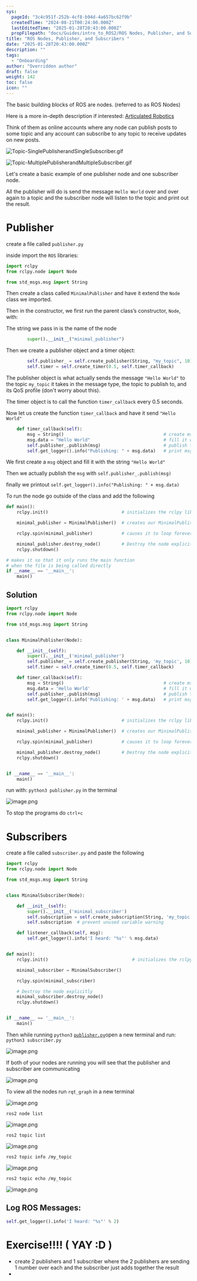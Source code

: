 ```yaml
---
sys:
  pageId: "3c4c951f-252b-4cf8-b94d-4a657bc62f9b"
  createdTime: "2024-08-21T00:24:00.000Z"
  lastEditedTime: "2025-01-28T20:43:00.000Z"
  propFilepath: "docs/Guides/intro_to_ROS2/ROS Nodes, Publisher, and Subscribers .md"
title: "ROS Nodes, Publisher, and Subscribers "
date: "2025-01-28T20:43:00.000Z"
description: ""
tags:
  - "Onboarding"
author: "Overridden author"
draft: false
weight: 142
toc: false
icon: ""
---
```


The basic building blocks of ROS are nodes. (referred to as ROS Nodes)

Here is a more in-depth description if interested: [Articulated Robotics](https://articulatedrobotics.xyz/tutorials/ready-for-ros/ros-overview#2-nodes)

Think of them as online accounts where any node can publish posts to some topic and any account can subscribe to any topic to receive updates on new posts.

![Topic-SinglePublisherandSingleSubscriber.gif](https://docs.ros.org/en/humble/_images/Topic-SinglePublisherandSingleSubscriber.gif)

![Topic-MultiplePublisherandMultipleSubscriber.gif](https://docs.ros.org/en/humble/_images/Topic-MultiplePublisherandMultipleSubscriber.gif)

Let's create a basic example of one publisher node and one subscriber node.

All the publisher will do is send the message `Hello World` over and over again to a topic and the subscriber node will listen to the topic and print out the result.

# Publisher

create a file called `publisher.py` 

inside import the `ROS` libraries:

```python
import rclpy
from rclpy.node import Node

from std_msgs.msg import String
```

Then create a class called `MinimalPublisher` and have it extend the `Node` class we imported.

Then in the constructor, we first run the parent class’s constructor, `Node`, with:

The string we pass in is the name of the node

```python
        super().__init__("minimal_publisher")
```

Then we create a publisher object and a timer object:

```python
        self.publisher_ = self.create_publisher(String, "my_topic", 10)
        self.timer = self.create_timer(0.5, self.timer_callback)
```

The publisher object is what actually sends the message `"Hello World"` to the topic `my_topic` it takes in the message type, the topic to publish to, and its QoS profile (don't worry about this).

The timer object is to call the function `timer_callback` every 0.5 seconds.

Now let us create the function `timer_callback` and have it send `"Hello World"`

```python
    def timer_callback(self):
        msg = String()                                      # create msg object
        msg.data = "Hello World"                            # fill it with data
        self.publisher_.publish(msg)                        # publish the message
        self.get_logger().info("Publishing: " + msg.data)   # print msg
```

We first create a `msg` object and fill it with the string `"Hello World"`

Then we actually publish the `msg` with `self.publisher_.publish(msg)`

finally we printout `self.get_logger().info("Publishing: " + msg.data)`

To run the node go outside of the class and add the following

```python
def main():
    rclpy.init()                            # initializes the rclpy library

    minimal_publisher = MinimalPublisher()  # creates our MinimalPublisher object

    rclpy.spin(minimal_publisher)           # causes it to loop forever

    minimal_publisher.destroy_node()        # Destroy the node explicitly
    rclpy.shutdown()

# makes it so that it only runs the main function
# when the file is being called directly
if __name__ == '__main__': 
    main()
```

## Solution

```python
import rclpy
from rclpy.node import Node

from std_msgs.msg import String


class MinimalPublisher(Node):

    def __init__(self):
        super().__init__('minimal_publisher')
        self.publisher_ = self.create_publisher(String, 'my_topic', 10)
        self.timer = self.create_timer(0.5, self.timer_callback)

    def timer_callback(self):
        msg = String()                                      # create msg object
        msg.data = 'Hello World'                            # fill it with data
        self.publisher_.publish(msg)                        # publish the message
        self.get_logger().info('Publishing: ' + msg.data)   # print msg


def main():
    rclpy.init()                            # initializes the rclpy library

    minimal_publisher = MinimalPublisher()  # creates our MinimalPublisher object

    rclpy.spin(minimal_publisher)           # causes it to loop forever

    minimal_publisher.destroy_node()        # Destroy the node explicitly
    rclpy.shutdown()


if __name__ == '__main__':
    main()
```

run with: `python3 publisher.py` in the terminal

![image.png](https://prod-files-secure.s3.us-west-2.amazonaws.com/d518164a-d88e-44d1-a4ee-3adb3bd8bce0/9214accb-ad5b-44f1-a31c-b3167c59138b/image.png?X-Amz-Algorithm=AWS4-HMAC-SHA256&X-Amz-Content-Sha256=UNSIGNED-PAYLOAD&X-Amz-Credential=ASIAZI2LB46676JZM5BH%2F20250226%2Fus-west-2%2Fs3%2Faws4_request&X-Amz-Date=20250226T081109Z&X-Amz-Expires=3600&X-Amz-Security-Token=IQoJb3JpZ2luX2VjECAaCXVzLXdlc3QtMiJGMEQCIFT0nsvjeH7JdK14tq9EYn4Rr%2FLRa6ZB1gXUCL7D67P4AiATeY1wkAyxd%2FSPoFXaiNBWAEzUQV3iKFLrgt%2Byz0d6XCr%2FAwhYEAAaDDYzNzQyMzE4MzgwNSIMXQ%2FSaE7ZCNLRO4GPKtwDY7lumZEWwAdQmb4L8Uv8cOyEHZ0%2BEP0iBOj1jq6VU%2FI7sGK3korzezjeKxZLzlx3Yqew60DGhEy86xwYWmiX0%2BMzMD%2B2YxbE6TAwvFVVzQMHt36LLrPfxEHYT9mlj4AyxpwvKKWT6ZKapopUEyuEs5s6WrRqyaC9s0FRkgHntDfcVelEKSnzNnKLHQkf91ZwwVvhIMgQ0ddMQWeFq7O1wapw60XecibR72EELl3UOTuJGD5w%2Fyi23OgpV3JUPC7a%2FjPt09IOUo%2BBRRboJgWytVkwdTG%2BqNgSX6fjLgY4E66s4g2UfafskEwpFQBu%2BdGihqLvoAuXKELBGnoKpF5fL0WfkB%2BdOw8XDUr90Sosx1UzrdPf7JhwEj%2BZ7ewJCRxa8FsukkwOsSQh8TWWNCin7wfVw8zm9gwe5%2FInE2F7PwgohWmyzrtAFtfoNf8uVeGYYpA23MMxWsMjIomN5dAVNgdKbyuc9oMJFINv6Z5jvSCd7%2BWHdWK8ewogXzPyZNwPHVThgvirkmKjLLtvIQDLtfM51u8slgWcWwmmh5GmVdu%2B%2BSTdr7VZ9Ag4MyG68Y6MjzFHGBYfMPGcRRSxoYidxylYbg9rVTBZtUUwMGFro3%2BrgcIsAh%2BufU5Y7Hgw%2BID7vQY6pgFVN0EIF1XPitCO3hvN1G1C9HBxqHyKqv%2Bu0u8IEoAZ9J3zfdazOdrZH3E7xwWeMaunNxL%2BFnX%2FyorGMo6zKLxdPCmcQUUCm%2FD9QEuOR6abCPOs%2BcDejLmZHCVP3xB2GNXAHHPJlGgKmTL3et8EZYwRqzW767Jg0JxgggWaIxL2Ida4BzZ0%2F1o6upqtWRrr5KvWHc4NspeWkY0EiEBTP%2BybTcgemlbB&X-Amz-Signature=6847b4370f325b05e3c0cd6f3eef11bdbf337af7a77d9a276f129f3a0304fc51&X-Amz-SignedHeaders=host&x-id=GetObject)

To stop the programs do `ctrl+c`

# Subscribers

create a file called `subscriber.py` and paste the following

```python
import rclpy
from rclpy.node import Node

from std_msgs.msg import String


class MinimalSubscriber(Node):

    def __init__(self):
        super().__init__('minimal_subscriber')
        self.subscription = self.create_subscription(String, 'my_topic', self.listener_callback, 10)
        self.subscription  # prevent unused variable warning

    def listener_callback(self, msg):
        self.get_logger().info('I heard: "%s"' % msg.data)


def main():
    rclpy.init()                                # initializes the rclpy library

    minimal_subscriber = MinimalSubscriber()

    rclpy.spin(minimal_subscriber)

    # Destroy the node explicitly
    minimal_subscriber.destroy_node()
    rclpy.shutdown()


if __name__ == '__main__':
    main()
```

Then while running `python3` [`publisher.py`](http://publisher.py/)open a new terminal and run: `python3 subscriber.py` 

![image.png](https://prod-files-secure.s3.us-west-2.amazonaws.com/d518164a-d88e-44d1-a4ee-3adb3bd8bce0/611fccf2-c738-4dbd-94e9-98f209092866/image.png?X-Amz-Algorithm=AWS4-HMAC-SHA256&X-Amz-Content-Sha256=UNSIGNED-PAYLOAD&X-Amz-Credential=ASIAZI2LB46676JZM5BH%2F20250226%2Fus-west-2%2Fs3%2Faws4_request&X-Amz-Date=20250226T081109Z&X-Amz-Expires=3600&X-Amz-Security-Token=IQoJb3JpZ2luX2VjECAaCXVzLXdlc3QtMiJGMEQCIFT0nsvjeH7JdK14tq9EYn4Rr%2FLRa6ZB1gXUCL7D67P4AiATeY1wkAyxd%2FSPoFXaiNBWAEzUQV3iKFLrgt%2Byz0d6XCr%2FAwhYEAAaDDYzNzQyMzE4MzgwNSIMXQ%2FSaE7ZCNLRO4GPKtwDY7lumZEWwAdQmb4L8Uv8cOyEHZ0%2BEP0iBOj1jq6VU%2FI7sGK3korzezjeKxZLzlx3Yqew60DGhEy86xwYWmiX0%2BMzMD%2B2YxbE6TAwvFVVzQMHt36LLrPfxEHYT9mlj4AyxpwvKKWT6ZKapopUEyuEs5s6WrRqyaC9s0FRkgHntDfcVelEKSnzNnKLHQkf91ZwwVvhIMgQ0ddMQWeFq7O1wapw60XecibR72EELl3UOTuJGD5w%2Fyi23OgpV3JUPC7a%2FjPt09IOUo%2BBRRboJgWytVkwdTG%2BqNgSX6fjLgY4E66s4g2UfafskEwpFQBu%2BdGihqLvoAuXKELBGnoKpF5fL0WfkB%2BdOw8XDUr90Sosx1UzrdPf7JhwEj%2BZ7ewJCRxa8FsukkwOsSQh8TWWNCin7wfVw8zm9gwe5%2FInE2F7PwgohWmyzrtAFtfoNf8uVeGYYpA23MMxWsMjIomN5dAVNgdKbyuc9oMJFINv6Z5jvSCd7%2BWHdWK8ewogXzPyZNwPHVThgvirkmKjLLtvIQDLtfM51u8slgWcWwmmh5GmVdu%2B%2BSTdr7VZ9Ag4MyG68Y6MjzFHGBYfMPGcRRSxoYidxylYbg9rVTBZtUUwMGFro3%2BrgcIsAh%2BufU5Y7Hgw%2BID7vQY6pgFVN0EIF1XPitCO3hvN1G1C9HBxqHyKqv%2Bu0u8IEoAZ9J3zfdazOdrZH3E7xwWeMaunNxL%2BFnX%2FyorGMo6zKLxdPCmcQUUCm%2FD9QEuOR6abCPOs%2BcDejLmZHCVP3xB2GNXAHHPJlGgKmTL3et8EZYwRqzW767Jg0JxgggWaIxL2Ida4BzZ0%2F1o6upqtWRrr5KvWHc4NspeWkY0EiEBTP%2BybTcgemlbB&X-Amz-Signature=cf8ded73784a666221d7e93046a56cfdaaff72802f0c804c560c8e0af6c48b9a&X-Amz-SignedHeaders=host&x-id=GetObject)

If both of your nodes are running you will see that the publisher and subscriber are communicating

![image.png](https://prod-files-secure.s3.us-west-2.amazonaws.com/d518164a-d88e-44d1-a4ee-3adb3bd8bce0/eea428b5-1cf0-43bb-a30b-81cbaf6c5c78/image.png?X-Amz-Algorithm=AWS4-HMAC-SHA256&X-Amz-Content-Sha256=UNSIGNED-PAYLOAD&X-Amz-Credential=ASIAZI2LB46676JZM5BH%2F20250226%2Fus-west-2%2Fs3%2Faws4_request&X-Amz-Date=20250226T081109Z&X-Amz-Expires=3600&X-Amz-Security-Token=IQoJb3JpZ2luX2VjECAaCXVzLXdlc3QtMiJGMEQCIFT0nsvjeH7JdK14tq9EYn4Rr%2FLRa6ZB1gXUCL7D67P4AiATeY1wkAyxd%2FSPoFXaiNBWAEzUQV3iKFLrgt%2Byz0d6XCr%2FAwhYEAAaDDYzNzQyMzE4MzgwNSIMXQ%2FSaE7ZCNLRO4GPKtwDY7lumZEWwAdQmb4L8Uv8cOyEHZ0%2BEP0iBOj1jq6VU%2FI7sGK3korzezjeKxZLzlx3Yqew60DGhEy86xwYWmiX0%2BMzMD%2B2YxbE6TAwvFVVzQMHt36LLrPfxEHYT9mlj4AyxpwvKKWT6ZKapopUEyuEs5s6WrRqyaC9s0FRkgHntDfcVelEKSnzNnKLHQkf91ZwwVvhIMgQ0ddMQWeFq7O1wapw60XecibR72EELl3UOTuJGD5w%2Fyi23OgpV3JUPC7a%2FjPt09IOUo%2BBRRboJgWytVkwdTG%2BqNgSX6fjLgY4E66s4g2UfafskEwpFQBu%2BdGihqLvoAuXKELBGnoKpF5fL0WfkB%2BdOw8XDUr90Sosx1UzrdPf7JhwEj%2BZ7ewJCRxa8FsukkwOsSQh8TWWNCin7wfVw8zm9gwe5%2FInE2F7PwgohWmyzrtAFtfoNf8uVeGYYpA23MMxWsMjIomN5dAVNgdKbyuc9oMJFINv6Z5jvSCd7%2BWHdWK8ewogXzPyZNwPHVThgvirkmKjLLtvIQDLtfM51u8slgWcWwmmh5GmVdu%2B%2BSTdr7VZ9Ag4MyG68Y6MjzFHGBYfMPGcRRSxoYidxylYbg9rVTBZtUUwMGFro3%2BrgcIsAh%2BufU5Y7Hgw%2BID7vQY6pgFVN0EIF1XPitCO3hvN1G1C9HBxqHyKqv%2Bu0u8IEoAZ9J3zfdazOdrZH3E7xwWeMaunNxL%2BFnX%2FyorGMo6zKLxdPCmcQUUCm%2FD9QEuOR6abCPOs%2BcDejLmZHCVP3xB2GNXAHHPJlGgKmTL3et8EZYwRqzW767Jg0JxgggWaIxL2Ida4BzZ0%2F1o6upqtWRrr5KvWHc4NspeWkY0EiEBTP%2BybTcgemlbB&X-Amz-Signature=fd740d78bdb332b3a2450a6a6786602f7201d93ab37f873893b7b323c0fac31b&X-Amz-SignedHeaders=host&x-id=GetObject)

To view all the nodes run `rqt_graph` in a new terminal

![image.png](https://prod-files-secure.s3.us-west-2.amazonaws.com/d518164a-d88e-44d1-a4ee-3adb3bd8bce0/1d98e964-4318-4d62-b5c4-8c8f78368598/image.png?X-Amz-Algorithm=AWS4-HMAC-SHA256&X-Amz-Content-Sha256=UNSIGNED-PAYLOAD&X-Amz-Credential=ASIAZI2LB46676JZM5BH%2F20250226%2Fus-west-2%2Fs3%2Faws4_request&X-Amz-Date=20250226T081109Z&X-Amz-Expires=3600&X-Amz-Security-Token=IQoJb3JpZ2luX2VjECAaCXVzLXdlc3QtMiJGMEQCIFT0nsvjeH7JdK14tq9EYn4Rr%2FLRa6ZB1gXUCL7D67P4AiATeY1wkAyxd%2FSPoFXaiNBWAEzUQV3iKFLrgt%2Byz0d6XCr%2FAwhYEAAaDDYzNzQyMzE4MzgwNSIMXQ%2FSaE7ZCNLRO4GPKtwDY7lumZEWwAdQmb4L8Uv8cOyEHZ0%2BEP0iBOj1jq6VU%2FI7sGK3korzezjeKxZLzlx3Yqew60DGhEy86xwYWmiX0%2BMzMD%2B2YxbE6TAwvFVVzQMHt36LLrPfxEHYT9mlj4AyxpwvKKWT6ZKapopUEyuEs5s6WrRqyaC9s0FRkgHntDfcVelEKSnzNnKLHQkf91ZwwVvhIMgQ0ddMQWeFq7O1wapw60XecibR72EELl3UOTuJGD5w%2Fyi23OgpV3JUPC7a%2FjPt09IOUo%2BBRRboJgWytVkwdTG%2BqNgSX6fjLgY4E66s4g2UfafskEwpFQBu%2BdGihqLvoAuXKELBGnoKpF5fL0WfkB%2BdOw8XDUr90Sosx1UzrdPf7JhwEj%2BZ7ewJCRxa8FsukkwOsSQh8TWWNCin7wfVw8zm9gwe5%2FInE2F7PwgohWmyzrtAFtfoNf8uVeGYYpA23MMxWsMjIomN5dAVNgdKbyuc9oMJFINv6Z5jvSCd7%2BWHdWK8ewogXzPyZNwPHVThgvirkmKjLLtvIQDLtfM51u8slgWcWwmmh5GmVdu%2B%2BSTdr7VZ9Ag4MyG68Y6MjzFHGBYfMPGcRRSxoYidxylYbg9rVTBZtUUwMGFro3%2BrgcIsAh%2BufU5Y7Hgw%2BID7vQY6pgFVN0EIF1XPitCO3hvN1G1C9HBxqHyKqv%2Bu0u8IEoAZ9J3zfdazOdrZH3E7xwWeMaunNxL%2BFnX%2FyorGMo6zKLxdPCmcQUUCm%2FD9QEuOR6abCPOs%2BcDejLmZHCVP3xB2GNXAHHPJlGgKmTL3et8EZYwRqzW767Jg0JxgggWaIxL2Ida4BzZ0%2F1o6upqtWRrr5KvWHc4NspeWkY0EiEBTP%2BybTcgemlbB&X-Amz-Signature=c237db0b6641c519225a37cb585ce4e820389a711b87f0ae511d842c590e4f2b&X-Amz-SignedHeaders=host&x-id=GetObject)

`ros2 node list`

![image.png](https://prod-files-secure.s3.us-west-2.amazonaws.com/d518164a-d88e-44d1-a4ee-3adb3bd8bce0/680ac8cf-e6d9-4164-9ece-5b9a6fccffee/image.png?X-Amz-Algorithm=AWS4-HMAC-SHA256&X-Amz-Content-Sha256=UNSIGNED-PAYLOAD&X-Amz-Credential=ASIAZI2LB46676JZM5BH%2F20250226%2Fus-west-2%2Fs3%2Faws4_request&X-Amz-Date=20250226T081109Z&X-Amz-Expires=3600&X-Amz-Security-Token=IQoJb3JpZ2luX2VjECAaCXVzLXdlc3QtMiJGMEQCIFT0nsvjeH7JdK14tq9EYn4Rr%2FLRa6ZB1gXUCL7D67P4AiATeY1wkAyxd%2FSPoFXaiNBWAEzUQV3iKFLrgt%2Byz0d6XCr%2FAwhYEAAaDDYzNzQyMzE4MzgwNSIMXQ%2FSaE7ZCNLRO4GPKtwDY7lumZEWwAdQmb4L8Uv8cOyEHZ0%2BEP0iBOj1jq6VU%2FI7sGK3korzezjeKxZLzlx3Yqew60DGhEy86xwYWmiX0%2BMzMD%2B2YxbE6TAwvFVVzQMHt36LLrPfxEHYT9mlj4AyxpwvKKWT6ZKapopUEyuEs5s6WrRqyaC9s0FRkgHntDfcVelEKSnzNnKLHQkf91ZwwVvhIMgQ0ddMQWeFq7O1wapw60XecibR72EELl3UOTuJGD5w%2Fyi23OgpV3JUPC7a%2FjPt09IOUo%2BBRRboJgWytVkwdTG%2BqNgSX6fjLgY4E66s4g2UfafskEwpFQBu%2BdGihqLvoAuXKELBGnoKpF5fL0WfkB%2BdOw8XDUr90Sosx1UzrdPf7JhwEj%2BZ7ewJCRxa8FsukkwOsSQh8TWWNCin7wfVw8zm9gwe5%2FInE2F7PwgohWmyzrtAFtfoNf8uVeGYYpA23MMxWsMjIomN5dAVNgdKbyuc9oMJFINv6Z5jvSCd7%2BWHdWK8ewogXzPyZNwPHVThgvirkmKjLLtvIQDLtfM51u8slgWcWwmmh5GmVdu%2B%2BSTdr7VZ9Ag4MyG68Y6MjzFHGBYfMPGcRRSxoYidxylYbg9rVTBZtUUwMGFro3%2BrgcIsAh%2BufU5Y7Hgw%2BID7vQY6pgFVN0EIF1XPitCO3hvN1G1C9HBxqHyKqv%2Bu0u8IEoAZ9J3zfdazOdrZH3E7xwWeMaunNxL%2BFnX%2FyorGMo6zKLxdPCmcQUUCm%2FD9QEuOR6abCPOs%2BcDejLmZHCVP3xB2GNXAHHPJlGgKmTL3et8EZYwRqzW767Jg0JxgggWaIxL2Ida4BzZ0%2F1o6upqtWRrr5KvWHc4NspeWkY0EiEBTP%2BybTcgemlbB&X-Amz-Signature=37b25279d18abd65df8a4dacade0d1feb02e12711c94ad945933da3748e82c6e&X-Amz-SignedHeaders=host&x-id=GetObject)

`ros2 topic list`

![image.png](https://prod-files-secure.s3.us-west-2.amazonaws.com/d518164a-d88e-44d1-a4ee-3adb3bd8bce0/eee2ebe1-27ef-4a4a-96fb-2ca54126fb29/image.png?X-Amz-Algorithm=AWS4-HMAC-SHA256&X-Amz-Content-Sha256=UNSIGNED-PAYLOAD&X-Amz-Credential=ASIAZI2LB46676JZM5BH%2F20250226%2Fus-west-2%2Fs3%2Faws4_request&X-Amz-Date=20250226T081109Z&X-Amz-Expires=3600&X-Amz-Security-Token=IQoJb3JpZ2luX2VjECAaCXVzLXdlc3QtMiJGMEQCIFT0nsvjeH7JdK14tq9EYn4Rr%2FLRa6ZB1gXUCL7D67P4AiATeY1wkAyxd%2FSPoFXaiNBWAEzUQV3iKFLrgt%2Byz0d6XCr%2FAwhYEAAaDDYzNzQyMzE4MzgwNSIMXQ%2FSaE7ZCNLRO4GPKtwDY7lumZEWwAdQmb4L8Uv8cOyEHZ0%2BEP0iBOj1jq6VU%2FI7sGK3korzezjeKxZLzlx3Yqew60DGhEy86xwYWmiX0%2BMzMD%2B2YxbE6TAwvFVVzQMHt36LLrPfxEHYT9mlj4AyxpwvKKWT6ZKapopUEyuEs5s6WrRqyaC9s0FRkgHntDfcVelEKSnzNnKLHQkf91ZwwVvhIMgQ0ddMQWeFq7O1wapw60XecibR72EELl3UOTuJGD5w%2Fyi23OgpV3JUPC7a%2FjPt09IOUo%2BBRRboJgWytVkwdTG%2BqNgSX6fjLgY4E66s4g2UfafskEwpFQBu%2BdGihqLvoAuXKELBGnoKpF5fL0WfkB%2BdOw8XDUr90Sosx1UzrdPf7JhwEj%2BZ7ewJCRxa8FsukkwOsSQh8TWWNCin7wfVw8zm9gwe5%2FInE2F7PwgohWmyzrtAFtfoNf8uVeGYYpA23MMxWsMjIomN5dAVNgdKbyuc9oMJFINv6Z5jvSCd7%2BWHdWK8ewogXzPyZNwPHVThgvirkmKjLLtvIQDLtfM51u8slgWcWwmmh5GmVdu%2B%2BSTdr7VZ9Ag4MyG68Y6MjzFHGBYfMPGcRRSxoYidxylYbg9rVTBZtUUwMGFro3%2BrgcIsAh%2BufU5Y7Hgw%2BID7vQY6pgFVN0EIF1XPitCO3hvN1G1C9HBxqHyKqv%2Bu0u8IEoAZ9J3zfdazOdrZH3E7xwWeMaunNxL%2BFnX%2FyorGMo6zKLxdPCmcQUUCm%2FD9QEuOR6abCPOs%2BcDejLmZHCVP3xB2GNXAHHPJlGgKmTL3et8EZYwRqzW767Jg0JxgggWaIxL2Ida4BzZ0%2F1o6upqtWRrr5KvWHc4NspeWkY0EiEBTP%2BybTcgemlbB&X-Amz-Signature=4571a8ff6e4f112f83a35d02adc5678cf3d44550d12d1e26125f3dc46fbff29f&X-Amz-SignedHeaders=host&x-id=GetObject)

`ros2 topic info /my_topic`

![image.png](https://prod-files-secure.s3.us-west-2.amazonaws.com/d518164a-d88e-44d1-a4ee-3adb3bd8bce0/6288ef12-cb9e-406f-b9eb-65feed3a9011/image.png?X-Amz-Algorithm=AWS4-HMAC-SHA256&X-Amz-Content-Sha256=UNSIGNED-PAYLOAD&X-Amz-Credential=ASIAZI2LB46676JZM5BH%2F20250226%2Fus-west-2%2Fs3%2Faws4_request&X-Amz-Date=20250226T081109Z&X-Amz-Expires=3600&X-Amz-Security-Token=IQoJb3JpZ2luX2VjECAaCXVzLXdlc3QtMiJGMEQCIFT0nsvjeH7JdK14tq9EYn4Rr%2FLRa6ZB1gXUCL7D67P4AiATeY1wkAyxd%2FSPoFXaiNBWAEzUQV3iKFLrgt%2Byz0d6XCr%2FAwhYEAAaDDYzNzQyMzE4MzgwNSIMXQ%2FSaE7ZCNLRO4GPKtwDY7lumZEWwAdQmb4L8Uv8cOyEHZ0%2BEP0iBOj1jq6VU%2FI7sGK3korzezjeKxZLzlx3Yqew60DGhEy86xwYWmiX0%2BMzMD%2B2YxbE6TAwvFVVzQMHt36LLrPfxEHYT9mlj4AyxpwvKKWT6ZKapopUEyuEs5s6WrRqyaC9s0FRkgHntDfcVelEKSnzNnKLHQkf91ZwwVvhIMgQ0ddMQWeFq7O1wapw60XecibR72EELl3UOTuJGD5w%2Fyi23OgpV3JUPC7a%2FjPt09IOUo%2BBRRboJgWytVkwdTG%2BqNgSX6fjLgY4E66s4g2UfafskEwpFQBu%2BdGihqLvoAuXKELBGnoKpF5fL0WfkB%2BdOw8XDUr90Sosx1UzrdPf7JhwEj%2BZ7ewJCRxa8FsukkwOsSQh8TWWNCin7wfVw8zm9gwe5%2FInE2F7PwgohWmyzrtAFtfoNf8uVeGYYpA23MMxWsMjIomN5dAVNgdKbyuc9oMJFINv6Z5jvSCd7%2BWHdWK8ewogXzPyZNwPHVThgvirkmKjLLtvIQDLtfM51u8slgWcWwmmh5GmVdu%2B%2BSTdr7VZ9Ag4MyG68Y6MjzFHGBYfMPGcRRSxoYidxylYbg9rVTBZtUUwMGFro3%2BrgcIsAh%2BufU5Y7Hgw%2BID7vQY6pgFVN0EIF1XPitCO3hvN1G1C9HBxqHyKqv%2Bu0u8IEoAZ9J3zfdazOdrZH3E7xwWeMaunNxL%2BFnX%2FyorGMo6zKLxdPCmcQUUCm%2FD9QEuOR6abCPOs%2BcDejLmZHCVP3xB2GNXAHHPJlGgKmTL3et8EZYwRqzW767Jg0JxgggWaIxL2Ida4BzZ0%2F1o6upqtWRrr5KvWHc4NspeWkY0EiEBTP%2BybTcgemlbB&X-Amz-Signature=b8dfe5e2ee1654e48ec6a10ffe212a114228e3d209b97bdbce2677c168eefd95&X-Amz-SignedHeaders=host&x-id=GetObject)

`ros2 topic echo /my_topic`

![image.png](https://prod-files-secure.s3.us-west-2.amazonaws.com/d518164a-d88e-44d1-a4ee-3adb3bd8bce0/0a6fcb4d-422d-4a6c-a803-749ef4adf2c6/image.png?X-Amz-Algorithm=AWS4-HMAC-SHA256&X-Amz-Content-Sha256=UNSIGNED-PAYLOAD&X-Amz-Credential=ASIAZI2LB46676JZM5BH%2F20250226%2Fus-west-2%2Fs3%2Faws4_request&X-Amz-Date=20250226T081109Z&X-Amz-Expires=3600&X-Amz-Security-Token=IQoJb3JpZ2luX2VjECAaCXVzLXdlc3QtMiJGMEQCIFT0nsvjeH7JdK14tq9EYn4Rr%2FLRa6ZB1gXUCL7D67P4AiATeY1wkAyxd%2FSPoFXaiNBWAEzUQV3iKFLrgt%2Byz0d6XCr%2FAwhYEAAaDDYzNzQyMzE4MzgwNSIMXQ%2FSaE7ZCNLRO4GPKtwDY7lumZEWwAdQmb4L8Uv8cOyEHZ0%2BEP0iBOj1jq6VU%2FI7sGK3korzezjeKxZLzlx3Yqew60DGhEy86xwYWmiX0%2BMzMD%2B2YxbE6TAwvFVVzQMHt36LLrPfxEHYT9mlj4AyxpwvKKWT6ZKapopUEyuEs5s6WrRqyaC9s0FRkgHntDfcVelEKSnzNnKLHQkf91ZwwVvhIMgQ0ddMQWeFq7O1wapw60XecibR72EELl3UOTuJGD5w%2Fyi23OgpV3JUPC7a%2FjPt09IOUo%2BBRRboJgWytVkwdTG%2BqNgSX6fjLgY4E66s4g2UfafskEwpFQBu%2BdGihqLvoAuXKELBGnoKpF5fL0WfkB%2BdOw8XDUr90Sosx1UzrdPf7JhwEj%2BZ7ewJCRxa8FsukkwOsSQh8TWWNCin7wfVw8zm9gwe5%2FInE2F7PwgohWmyzrtAFtfoNf8uVeGYYpA23MMxWsMjIomN5dAVNgdKbyuc9oMJFINv6Z5jvSCd7%2BWHdWK8ewogXzPyZNwPHVThgvirkmKjLLtvIQDLtfM51u8slgWcWwmmh5GmVdu%2B%2BSTdr7VZ9Ag4MyG68Y6MjzFHGBYfMPGcRRSxoYidxylYbg9rVTBZtUUwMGFro3%2BrgcIsAh%2BufU5Y7Hgw%2BID7vQY6pgFVN0EIF1XPitCO3hvN1G1C9HBxqHyKqv%2Bu0u8IEoAZ9J3zfdazOdrZH3E7xwWeMaunNxL%2BFnX%2FyorGMo6zKLxdPCmcQUUCm%2FD9QEuOR6abCPOs%2BcDejLmZHCVP3xB2GNXAHHPJlGgKmTL3et8EZYwRqzW767Jg0JxgggWaIxL2Ida4BzZ0%2F1o6upqtWRrr5KvWHc4NspeWkY0EiEBTP%2BybTcgemlbB&X-Amz-Signature=55f28c4601d1d81b8617f79b14fe8f0e7f93cf053c434e542e7d378345e0d006&X-Amz-SignedHeaders=host&x-id=GetObject)

## Log ROS Messages:

```python
self.get_logger().info('I heard: "%s"' % 2)
```

# Exercise!!!! ( YAY :D )

- create 2 publishers and 1 subscriber where the 2 publishers are sending 1 number over each and the subscriber just adds together the result
- 
